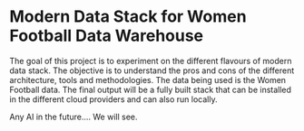 # Modern Data Stack for Women Football Data Warehouse

The goal of this project is to experiment on the different flavours of modern data stack. The objective is to understand the pros and cons of the different architecture, tools and methodologies. The data being used is the Women Football data. The final output will be a fully built stack that can be installed in the different cloud providers and can also run locally.

Any AI in the future.... We will see.